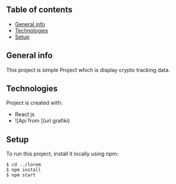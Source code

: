 ## Table of contents
* [General info](#general-info)
* [Technologies](#technologies)
* [Setup](#setup)

## General info
This project is simple Project which is display crypto tracking data.
	
## Technologies
Project is created with:
* React js
* ![Api from ](url grafiki)

	
## Setup
To run this project, install it locally using npm:

```
$ cd ../lorem
$ npm install
$ npm start
```
